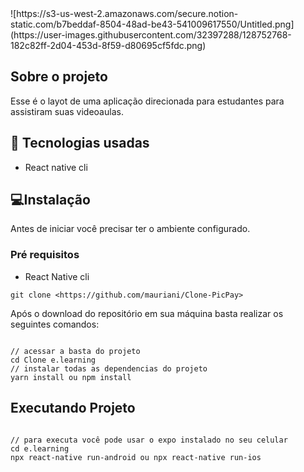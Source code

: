 
<div>
  ![https://s3-us-west-2.amazonaws.com/secure.notion-static.com/b7beddaf-8504-48ad-be43-541009617550/Untitled.png](https://user-images.githubusercontent.com/32397288/128752768-182c82ff-2d04-453d-8f59-d80695cf5fdc.png)
</div>


## Sobre o projeto

Esse é o layot de uma aplicação direcionada para estudantes para assistiram suas videoaulas.

## 🚀 Tecnologias usadas

- React native cli

## 💻Instalação

Antes de iniciar você precisar ter o ambiente configurado.

### Pré requisitos

- React Native cli

```
git clone <https://github.com/mauriani/Clone-PicPay>

```

Após o download do repositório em sua máquina basta realizar os seguintes comandos:

```

// acessar a basta do projeto
cd Clone e.learning
// instalar todas as dependencias do projeto
yarn install ou npm install

```

## Executando Projeto

```

// para executa você pode usar o expo instalado no seu celular
cd e.learning
npx react-native run-android ou npx react-native run-ios

```
